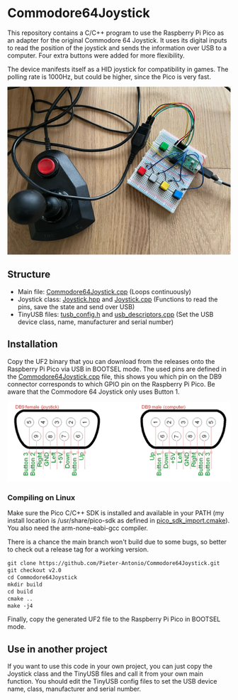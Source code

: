 # Commodore64Joystick

This repository contains a C/C++ program to use the Raspberry Pi Pico as an adapter for the original Commodore 64 Joystick. It uses its digital inputs to read the position of the joystick and sends the information over USB to a computer. Four extra buttons were added for more flexibility.

The device manifests itself as a HID joystick for compatibility in games. The polling rate is 1000Hz, but could be higher, since the Pico is very fast.

![Commodore64Joystick](.github/pictures/image0.jpeg)

## Structure

- Main file: [Commodore64Joystick.cpp](Commodore64Joystick.cpp) (Loops continuously)
- Joystick class: [Joystick.hpp](Joystick.hpp) and [Joystick.cpp](Joystick.cpp) (Functions to read the pins, save the state and send over USB)
- TinyUSB files: [tusb_config.h](tusb_config.h) and [usb_descriptors.cpp](usb_descriptors.cpp) (Set the USB device class, name, manufacturer and serial number)

## Installation

Copy the UF2 binary that you can download from the releases onto the Raspberry Pi Pico via USB in BOOTSEL mode. The used pins are defined in the [Commodore64Joystick.cpp](Commodore64Joystick.cpp) file, this shows you which pin on the DB9 connector corresponds to which GPIO pin on the Raspberry Pi Pico. Be aware that the Commodore 64 Joystick only uses Button 1.

![connector](.github/pictures/connector.png)

### Compiling on Linux
Make sure the Pico C/C++ SDK is installed and available in your PATH (my install location is /usr/share/pico-sdk as defined in [pico_sdk_import.cmake](pico_sdk_import.cmake)). You also need the arm-none-eabi-gcc compiler.

There is a chance the main branch won't build due to some bugs, so better to check out a release tag for a working version.

    git clone https://github.com/Pieter-Antonio/Commodore64Joystick.git
    git checkout v2.0
    cd Commodore64Joystick
    mkdir build
    cd build
    cmake ..
    make -j4

Finally, copy the generated UF2 file to the Raspberry Pi Pico in BOOTSEL mode.

## Use in another project

If you want to use this code in your own project, you can just copy the Joystick class and the TinyUSB files and call it from your own main function. You should edit the TinyUSB config files to set the USB device name, class, manufacturer and serial number.
